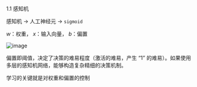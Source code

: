 1.1 感知机

感知机 $\to$ 人工神经元 $\to$ `sigmoid`

$w$：权重， $x$：输入向量， $b$：偏置

![image](https://github.com/ziliihe/ziliihe.github.io/assets/35592711/da45f31c-7288-4216-849e-9a1d14b70f88)

偏置即阈值，决定了决策的难易程度（激活的难易，产生 “1” 的难易）。如果使用多层的感知机网络，能够构造复杂精细的决策机制。

学习的关键就是对权重和偏置的控制
